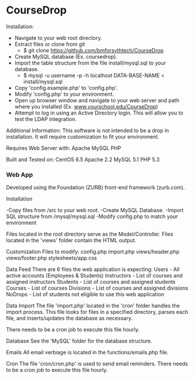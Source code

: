 <h1>CourseDrop</h1>

Installation:

- Navigate to your web root directory.
- Extract files or clone from git
    - $ git clone https://github.com/bmforsythtech/CourseDrop
- Create MySQL database (Ex. coursedrop).
- Import the table structure from the file install/mysql.sql to your database.
    - $ mysql -u username -p -h localhost DATA-BASE-NAME < install/mysql.sql 
- Copy 'config.example.php' to 'config.php'.
- Modify 'config.php' to your environment.
- Open up browser window and navigate to your web server and path where you installed (Ex. www.yourschool.edu/CourseDrop)
- Attempt to log in using an Active Directory login.  This will allow you to test the LDAP integration.


Additional Information:
This software is not intended to be a drop in installation.  It will require
customization to fit your environment.

Requires Web Server with:
Apache
MySQL
PHP

Built and Tested on:
CentOS 6.5
Apache 2.2
MySQL 5.1
PHP 5.3

<h3>Web App</h3>

Developed using the Foundation (ZURB) front-end framework (zurb.com).

Installation

-Copy files from /src to your web root.
-Create MySQL Database.
-Import SQL structure from /mysql/mysql.sql
-Modify config.php to match your environment

Files located in the root directory serve as the Model/Controller.  Files
located in the 'views' folder contain the HTML output.

Customization
Files to modify:
    config.php
    import.php
    views/header.php
    views/footer.php
    stylesheets/app.css

Data Feed
There are 6 files the web application is expecting:
    Users - All active accounts (Employees & Students)
    Instructors - List of courses and assigned instructors
    Students - List of courses and assigned students
    Courses - List of courses
    Divisions - List of courses and assigned divisions
    NoDrops - List of students not eligible to use this web application

Data Import
The file 'import.php' located in the 'cron' folder handles the import process.
This file looks for files in a specified directory, parses each file, and
inserts/updates the database as necessary.

There needs to be a cron job to execute this file hourly.

Database
See the 'MySQL' folder for the database structure.

Emails
All email verbiage is located in the functions/emails.php file.

Cron
The file 'cron/cron.php' is used to send email reminders.  There needs to be a
cron job to execute this file hourly.
